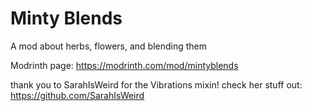 # **Minty Blends**

A mod about herbs, flowers, and blending them

Modrinth page: https://modrinth.com/mod/mintyblends

thank you to SarahIsWeird for the Vibrations mixin! check her stuff out: https://github.com/SarahIsWeird
